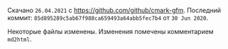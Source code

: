 Скачано `26.04.2021` с <https://github.com/github/cmark-gfm>.
Последний коммит: `85d895289c5ab67f988ca659493a64abb5fec7b4` от `30 Jun 2020`.

Некоторые файлы изменены. Изменения помечены комментарием `md2html`.
